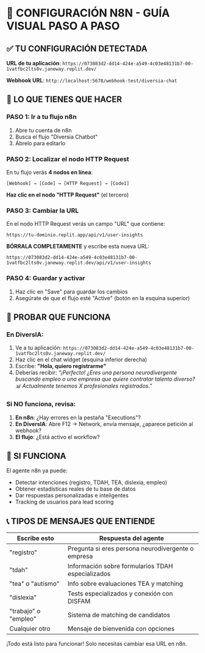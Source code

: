 # 🚀 CONFIGURACIÓN N8N - GUÍA VISUAL PASO A PASO

## ✅ TU CONFIGURACIÓN DETECTADA

**URL de tu aplicación**: `https://073083d2-dd14-424e-a549-4c03e48131b7-00-1vatfbc2lts0v.janeway.replit.dev/`

**Webhook URL**: `http://localhost:5678/webhook-test/diversia-chat`

## 🎯 LO QUE TIENES QUE HACER

### **PASO 1: Ir a tu flujo n8n**
1. Abre tu cuenta de n8n
2. Busca el flujo "Diversia Chatbot"
3. Ábrelo para editarlo

### **PASO 2: Localizar el nodo HTTP Request**
En tu flujo verás **4 nodos en línea**:

```
[Webhook] → [Code] → [HTTP Request] → [Code1]
```

**Haz clic en el nodo "HTTP Request"** (el tercero)

### **PASO 3: Cambiar la URL**
En el nodo HTTP Request verás un campo "URL" que contiene:
```
https://tu-dominio.replit.app/api/v1/user-insights
```

**BÓRRALA COMPLETAMENTE** y escribe esta nueva URL:
```
https://073083d2-dd14-424e-a549-4c03e48131b7-00-1vatfbc2lts0v.janeway.replit.dev/api/v1/user-insights
```

### **PASO 4: Guardar y activar**
1. Haz clic en "Save" para guardar los cambios
2. Asegúrate de que el flujo esté "Active" (botón en la esquina superior)

## 🧪 PROBAR QUE FUNCIONA

### **En DiversIA**:
1. Ve a tu aplicación: `https://073083d2-dd14-424e-a549-4c03e48131b7-00-1vatfbc2lts0v.janeway.replit.dev/`
2. Haz clic en el chat widget (esquina inferior derecha)
3. Escribe: **"Hola, quiero registrarme"**
4. Deberías recibir: *"¡Perfecto! ¿Eres una persona neurodivergente buscando empleo o una empresa que quiere contratar talento diverso? 📊 Actualmente tenemos X profesionales registrados."*

### **Si NO funciona, revisa**:
1. **En n8n**: ¿Hay errores en la pestaña "Executions"?
2. **En DiversIA**: Abre F12 → Network, envía mensaje, ¿aparece petición al webhook?
3. **El flujo**: ¿Está activo el workflow?

## 🎉 SI FUNCIONA

El agente n8n ya puede:
- Detectar intenciones (registro, TDAH, TEA, dislexia, empleo)
- Obtener estadísticas reales de tu base de datos
- Dar respuestas personalizadas e inteligentes
- Tracking de usuarios para lead scoring

## 📞 TIPOS DE MENSAJES QUE ENTIENDE

| **Escribe esto** | **Respuesta del agente** |
|------------------|--------------------------|
| "registro" | Pregunta si eres persona neurodivergente o empresa |
| "tdah" | Información sobre formularios TDAH especializados |
| "tea" o "autismo" | Info sobre evaluaciones TEA y matching |
| "dislexia" | Tests especializados y conexión con DISFAM |
| "trabajo" o "empleo" | Sistema de matching de candidatos |
| Cualquier otro | Mensaje de bienvenida con opciones |

¡Todo está listo para funcionar! Solo necesitas cambiar esa URL en n8n.